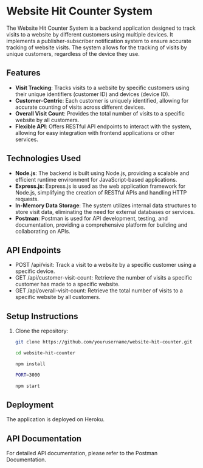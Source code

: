 # Website Hit Counter System

The Website Hit Counter System is a backend application designed to track visits to a website by different customers using multiple devices. It implements a publisher-subscriber notification system to ensure accurate tracking of website visits. The system allows for the tracking of visits by unique customers, regardless of the device they use.

## Features

- **Visit Tracking**: Tracks visits to a website by specific customers using their unique identifiers (customer ID) and devices (device ID).
- **Customer-Centric**: Each customer is uniquely identified, allowing for accurate counting of visits across different devices.
- **Overall Visit Count**: Provides the total number of visits to a specific website by all customers.
- **Flexible API**: Offers RESTful API endpoints to interact with the system, allowing for easy integration with frontend applications or other services.

## Technologies Used

- **Node.js**: The backend is built using Node.js, providing a scalable and efficient runtime environment for JavaScript-based applications.
- **Express.js**: Express.js is used as the web application framework for Node.js, simplifying the creation of RESTful APIs and handling HTTP requests.
- **In-Memory Data Storage**: The system utilizes internal data structures to store visit data, eliminating the need for external databases or services.
- **Postman**: Postman is used for API development, testing, and documentation, providing a comprehensive platform for building and collaborating on APIs.

## API Endpoints
 - POST /api/visit: Track a visit to a website by a specific customer using a specific device.
 - GET /api/customer-visit-count: Retrieve the number of visits a specific customer has made to a specific website.
 - GET /api/overall-visit-count: Retrieve the total number of visits to a specific website by all customers.


## Setup Instructions

1. Clone the repository:

   ```bash
   git clone https://github.com/yourusername/website-hit-counter.git
   
   cd website-hit-counter

   npm install

   PORT=3000

   npm start

## Deployment
The application is deployed on Heroku.

## API Documentation
For detailed API documentation, please refer to the Postman Documentation.
